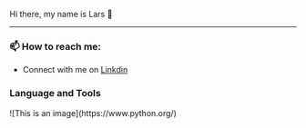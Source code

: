 Hi there, my name is Lars 👋

<!-- <hr> -->

***

<h3> 📫 How to reach me: </h3> 

* Connect with me on [Linkdin](https://www.linkedin.com/in/lars-roberbuell)

<h3> Language and Tools </h3>
![This is an image](https://www.python.org/)
